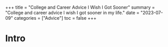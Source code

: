 +++
title = "College and Career Advice I Wish I Got Sooner"
summary = "College and career advice I wish I got sooner in my life."
date = "2023-07-09"
categories = ["Advice"]
toc = false
+++

# Intro